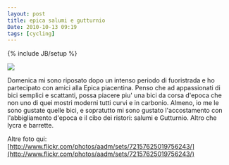 ```yaml
---
layout: post
title: epica salumi e gutturnio
Date: 2010-10-13 09:19
tags: [cycling]
---
```

{% include JB/setup %} 

[![](http://dl.dropbox.com/u/179731/1304597870.jpg)](http://www.flickr.com/photos/aadm/sets/72157625019756243)

Domenica mi sono riposato dopo un intenso periodo di fuoristrada e ho
partecipato con amici alla Epica piacentina. Penso che ad appassionati di bici
semplici e scattanti, possa piacere piu' una bici da corsa d'epoca che non uno
di quei mostri moderni tutti curvi e in carbonio. Almeno, io me le sono
gustate quelle bici, e sopratutto mi sono gustato l'accostamento con
l'abbigliamento d'epoca e il cibo dei ristori: salumi e Gutturnio. Altro che
lycra e barrette.

Altre foto qui: [http://www.flickr.com/photos/aadm/sets/72157625019756243/](http://www.flickr.com/photos/aadm/sets/72157625019756243/)
